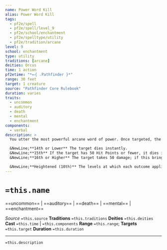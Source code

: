 ```yaml
---
name: Power Word Kill
alias: Power Word Kill
tags:
  - pf2e/spell
  - pf2e/spell/level_9
  - pf2e/school/enchantment
  - pf2e/spelltype/utility
  - pf2e/tradition/arcane
level: 9
school: enchantment
type: utility
traditions: [arcane]
deities: Orcus
time: 1 action
pf2etime: "*⬻{ .Pathfinder }*"
range: 30 feet
target: 1 creature
source: "Pathfinder Core Rulebook"
duration: varies
traits:
  - uncommon
  - auditory
  - death
  - mental
  - enchantment
components:
  - verbal
description: >
  You utter the most powerful arcane word of power. Once targeted, the target is then temporarily immune for 10 minutes. The effect of the spell depends on the target's level.

  &NewLine;**14th or Lower** The target dies instantly.
  &NewLine;**15th** If the target has 50 Hit Points or fewer, it dies instantly; otherwise, it drops to 0 Hit Points and becomes [[Dying]] 1, or increases its Dying condition by 1 if it's already Dying.
  &NewLine;**16th or Higher** The target takes 50 damage; if this brings the target to 0 Hit Points, the target dies instantly.

  &NewLine;**Heightened (10th)** The levels at which each outcome applies increase by 2.
---
```

# `=this.name`
==uncommon== | ==auditory== | ==death== | ==mental== | ==enchantment==

*Source* `=this.source`
**Traditions** `=this.traditions`
**Deities** `=this.deities`
**Cast** `=this.time` | `=this.components`
**Range** `=this.range`; **Targets** `=this.target`
**Duration** `=this.duration`

***
`=this.description`
